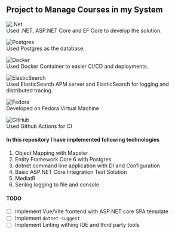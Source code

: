 ## Project to Manage Courses in my System


![.Net](https://img.shields.io/badge/.NET-5C2D91?style=for-the-badge&logo=.net&logoColor=white)  \
Used .NET, ASP.NET Core and EF Core to develop the solution.

![Postgres](https://img.shields.io/badge/postgres-%23316192.svg?style=for-the-badge&logo=postgresql&logoColor=white) \
Used Postgres as the database.

![Docker](https://img.shields.io/badge/docker-%230db7ed.svg?style=for-the-badge&logo=docker&logoColor=white) \
Used Docker Container to easier CI/CD and deployments.

![ElasticSearch](https://img.shields.io/badge/-ElasticSearch-005571?style=for-the-badge&logo=elasticsearch) \
Used ElasticSearch APM server and ElasticSearch for logging and distributed tracing.

![Fedora](https://img.shields.io/badge/Fedora-294172?style=for-the-badge&logo=fedora&logoColor=white) \
Developed on Fedora Virtual Machine

![GitHub](https://img.shields.io/badge/github-%23121011.svg?style=for-the-badge&logo=github&logoColor=white)\
Used Github Actions for CI

#### In this repository I have implemented following technologies
1. Object Mapping with Mapster
2. Entity Framework Core 6 with Postgres
3. dotnet command line application with DI and Configuration
4. Basic ASP.NET Core Integration Test Solution
5. MediatR
6. Serilog logging to file and console


#### TODO
- [ ] Implement Vue/Vite frontend with ASP.NET core SPA template
- [ ] Implement ```dotnet-suggest```
- [ ] Implement Linting withing IDE and third party tools
